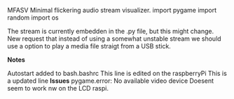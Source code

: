 MFASV
Minimal flickering audio stream visualizer.
import pygame
import random
import os

The stream is currently embedden in the .py file, but this might change. 
New request that instead of using a somewhat unstable stream we should use a option to play a media file straigt from a USB stick. 

**Notes**

Autostart added to bash.bashrc
This line is edited on the raspberryPi
This is a updated line
**Issues**
pygame.error: No available video device
Doesent seem to work nw on the LCD raspi.

